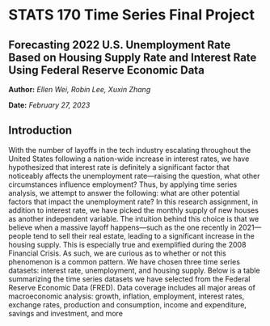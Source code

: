 # STATS 170 Time Series Final Project

## Forecasting 2022 U.S. Unemployment Rate Based on Housing Supply Rate and Interest Rate Using Federal Reserve Economic Data

**Author:** *Ellen Wei, Robin Lee, Xuxin Zhang*

**Date:** *February 27, 2023*

## Introduction

With the number of layoffs in the tech industry escalating throughout the United States following a nation-wide increase in interest rates, we have hypothesized that interest rate is definitely a significant factor that noticeably affects the unemployment rate—raising the question, what other circumstances influence employment? Thus, by applying time series analysis, we attempt to answer the following: what are other potential factors that impact the unemployment rate?
In this research assignment, in addition to interest rate, we have picked the monthly supply of new houses as another independent variable. The intuition behind this choice is that we believe when a massive layoff happens—such as the one recently in 2021—people tend to sell their real estate, leading to a significant increase in the housing supply. This is especially true and exemplified during the 2008 Financial Crisis.
As such, we are curious as to whether or not this phenomenon is a common pattern. We have chosen three time series datasets: interest rate, unemployment, and housing supply. Below is a table summarizing the time series datasets we have selected from the Federal Reserve Economic Data (FRED). Data coverage includes all major areas of macroeconomic analysis: growth, inflation, employment, interest rates, exchange rates, production and consumption, income and expenditure, savings and investment, and more
